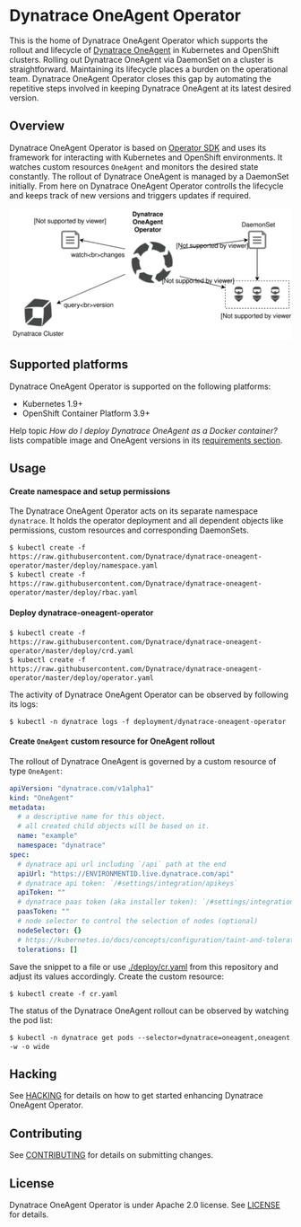 # Dynatrace OneAgent Operator

This is the home of Dynatrace OneAgent Operator which supports the rollout and lifecycle of [Dynatrace OneAgent](https://www.dynatrace.com/support/help/get-started/introduction/what-is-oneagent/) in Kubernetes and OpenShift clusters.
Rolling out Dynatrace OneAgent via DaemonSet on a cluster is straightforward.
Maintaining its lifecycle places a burden on the operational team.
Dynatrace OneAgent Operator closes this gap by automating the repetitive steps involved in keeping Dynatrace OneAgent at its latest desired version.


## Overview

Dynatrace OneAgent Operator is based on [Operator SDK](https://github.com/coreos/operator-sdk) and uses its framework for interacting with Kubernetes and OpenShift environments.
It watches custom resources `OneAgent` and monitors the desired state constantly.
The rollout of Dynatrace OneAgent is managed by a DaemonSet initially.
From here on Dynatrace OneAgent Operator controlls the lifecycle and keeps track of new versions and triggers updates if required.

![Overview](./overview.svg)

## Supported platforms

Dynatrace OneAgent Operator is supported on the following platforms:
* Kubernetes 1.9+
* OpenShift Container Platform 3.9+

Help topic _How do I deploy Dynatrace OneAgent as a Docker container?_ lists compatible image and OneAgent versions in its [requirements section](https://www.dynatrace.com/support/help/infrastructure/containers/how-do-i-deploy-dynatrace-oneagent-as-docker-container/#requirements).


## Usage

#### Create namespace and setup permissions

The Dynatrace OneAgent Operator acts on its separate namespace `dynatrace`.
It holds the operator deployment and all dependent objects like permissions, custom resources and
corresponding DaemonSets.
```
$ kubectl create -f https://raw.githubusercontent.com/Dynatrace/dynatrace-oneagent-operator/master/deploy/namespace.yaml
$ kubectl create -f https://raw.githubusercontent.com/Dynatrace/dynatrace-oneagent-operator/master/deploy/rbac.yaml
```

#### Deploy dynatrace-oneagent-operator
```
$ kubectl create -f https://raw.githubusercontent.com/Dynatrace/dynatrace-oneagent-operator/master/deploy/crd.yaml
$ kubectl create -f https://raw.githubusercontent.com/Dynatrace/dynatrace-oneagent-operator/master/deploy/operator.yaml
```
The activity of Dynatrace OneAgent Operator can be observed by following its logs:
```
$ kubectl -n dynatrace logs -f deployment/dynatrace-oneagent-operator
```

#### Create `OneAgent` custom resource for OneAgent rollout
The rollout of Dynatrace OneAgent is governed by a custom resource of type `OneAgent`:
```yaml
apiVersion: "dynatrace.com/v1alpha1"
kind: "OneAgent"
metadata:
  # a descriptive name for this object.
  # all created child objects will be based on it.
  name: "example"
  namespace: "dynatrace"
spec:
  # dynatrace api url including `/api` path at the end
  apiUrl: "https://ENVIRONMENTID.live.dynatrace.com/api"
  # dynatrace api token: `/#settings/integration/apikeys`
  apiToken: ""
  # dynatrace paas token (aka installer token): `/#settings/integration/paastokens`
  paasToken: ""
  # node selector to control the selection of nodes (optional)
  nodeSelector: {}
  # https://kubernetes.io/docs/concepts/configuration/taint-and-toleration/ (optional)
  tolerations: []
```
Save the snippet to a file or use [./deploy/cr.yaml](https://raw.githubusercontent.com/Dynatrace/dynatrace-oneagent-operator/master/deploy/cr.yaml) from this repository and adjust its values accordingly. Create the custom resource:
```
$ kubectl create -f cr.yaml
```
The status of the Dynatrace OneAgent rollout can be observed by watching the pod list:
```
$ kubectl -n dynatrace get pods --selector=dynatrace=oneagent,oneagent -w -o wide
```


## Hacking

See [HACKING](HACKING.md) for details on how to get started enhancing Dynatrace OneAgent Operator.


## Contributing

See [CONTRIBUTING](CONTRIBUTING.md) for details on submitting changes.


## License

Dynatrace OneAgent Operator is under Apache 2.0 license. See [LICENSE](LICENSE) for details.
